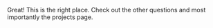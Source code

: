 Great! This is the right place. Check out the other questions and 
most importantly the projects page.
